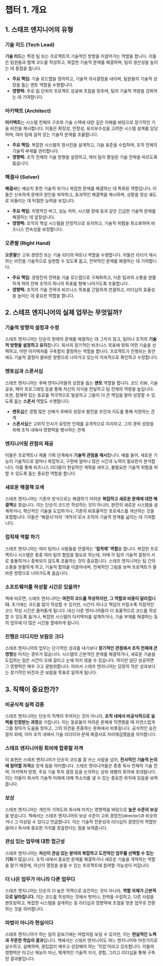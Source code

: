 # 챕터 1. 개요

## 1. 스태프 엔지니어의 유형
### 기술 리드 (Tech Lead)
**기술 리드**는 특정 팀 또는 프로젝트의 기술적인 방향을 이끌어가는 역할을 합니다. 이들은 팀원들과 함께 코드를 작성하고, 복잡한 기술적 문제를 해결하며, 팀의 생산성을 높이는 데 중점을 둡니다.
- **주요 책임:** 기술 로드맵을 정의하고, 기술적 의사결정을 내리며, 팀원들의 기술적 성장을 돕는 멘토 역할을 수행합니다.
- **영향력:** 주로 팀 단위의 프로젝트 성공에 초점을 맞추며, 팀의 기술적 역량을 강화하는 데 기여합니다.

### 아키텍트 (Architect)
**아키텍트**는 시스템 전체의 구조와 기술 스택에 대한 깊은 이해를 바탕으로 장기적인 기술 비전을 제시합니다. 이들은 확장성, 안정성, 유지보수성을 고려한 시스템 설계를 담당하며, 여러 팀에 걸쳐 있는 기술적 문제를 조율합니다.
- **주요 책임:** 복잡한 시스템의 청사진을 설계하고, 기술 표준을 수립하며, 조직 전체의 기술적 부채를 관리합니다.
- **영향력:** 조직 전체의 기술 방향을 설정하고, 여러 팀이 통일된 기술 전략을 따르도록 돕습니다.

### 해결사 (Solver)
**해결사**는 예상치 못한 기술적 위기나 복잡한 문제를 해결하는 데 특화된 역할입니다. 이들은 신속하게 문제의 원인을 파악하고, 효과적인 해결책을 제시하며, 상황을 정상 궤도로 되돌리는 데 탁월한 능력을 보입니다.
- **주요 책임:** 치명적인 버그, 성능 저하, 시스템 장애 등과 같은 긴급한 기술적 문제를 해결하는 데 앞장섭니다.
- **영향력:** 조직의 핵심 시스템을 안정적으로 유지하고, 기술적 위험을 최소화하여 비즈니스 연속성을 보장합니다.

### 오른팔 (Right Hand)
**오른팔**은 고위 경영진 또는 기술 리더의 파트너 역할을 수행합니다. 이들은 리더가 제시하는 비전을 기술적으로 실현할 수 있도록 돕고, 전략적인 문제를 해결하는 데 기여합니다.
- **주요 책임:** 경영진의 전략을 기술 로드맵으로 구체화하고, 다른 팀과의 소통을 원활하게 하여 전체 조직이 하나의 목표를 향해 나아가도록 조율합니다.
- **영향력:** 조직의 기술 전략과 비즈니스 목표를 긴밀하게 연결하고, 리더십의 효율성을 높이는 데 중요한 역할을 합니다.


## 2. 스테프 엔지니어의 실제 업무는 무엇일까?
### 기술적 방향의 설정과 수정
스태프 엔지니어는 단순히 현재의 문제를 해결하는 데 그치지 않고, 팀이나 조직의 **기술적 방향을 설정하고 유지**합니다. 회사의 장기적인 비즈니스 목표에 맞춰 어떤 기술을 선택하고, 어떤 아키텍처를 구축할지 결정하는 역할을 합니다. 프로젝트가 진행되는 동안에도 기술적 결정이 올바른 방향으로 나아가고 있는지 지속적으로 확인하고 수정합니다.

### 멘토십과 스폰서십
스태프 엔지니어는 후배 엔지니어들의 성장을 돕는 **멘토** 역할을 합니다. 코드 리뷰, 기술 공유, 페어 프로그래밍 등을 통해 자신의 지식을 전달하고 팀 전체의 역량을 높입니다. 또한, 잠재력 있는 동료를 적극적으로 발굴하고 그들이 더 큰 책임을 맡아 성장할 수 있도록 돕는 **스폰서** 역할도 수행합니다.
- **멘토십**은 경험 많은 선배가 후배의 성장과 발전을 조언과 지도를 통해 지원하는 관계
- **스폰서십**은 고위직 인사가 유망한 인재를 공개적으로 지지하고, 그의 경력 성장을 위해 조직 내에서 영향력을 행사하는 관계

### 엔지니어링 관점의 제공
이들은 프로젝트나 제품 기획 단계에서 **기술적 관점을 제시**합니다. 예를 들어, 새로운 기능이 기술적으로 얼마나 복잡하고, 구현에 얼마나 많은 시간과 노력이 필요한지 분석합니다. 이를 통해 비즈니스 리더들이 현실적인 계획을 세우고, 불필요한 기술적 위험을 피할 수 있도록 돕는 중요한 역할을 합니다.

### 새로운 해결책 모색
스태프 엔지니어는 기존의 방식으로는 해결하기 어려운 **복잡하고 새로운 문제에 대한 해결책**을 찾습니다. 이는 단순히 코드만 작성하는 것이 아니라, 완전히 새로운 시스템을 설계하거나, 혁신적인 기술을 도입하거나, 기존의 비효율적인 프로세스를 개선하는 것을 포함합니다. 이들은 '해결사'이자 '개척자'로서 조직의 기술적 한계를 넓히는 데 기여합니다.

### 접착제 역할 하기
스태프 엔지니어는 여러 팀이나 사람들을 연결하는 **'접착제' 역할**을 합니다. 복잡한 프로젝트나 시스템은 종종 여러 팀의 협업을 필요로 하는데, 이때 각 팀의 기술적 결정이 서로 충돌하거나 중복되지 않도록 조율하는 것이 중요합니다. 스태프 엔지니어는 팀 간의 소통을 원활하게 하고, 기술적 합의를 이끌어내며, 전체적인 그림을 보며 프로젝트가 올바른 방향으로 나아가도록 돕습니다.

### 소프트웨어를 작성할 시간은 있을까?
책에 따르면, 스태프 엔지니어는 **여전히 코드를 작성하지만, 그 역할과 비중이 달라집니다.** 초기에는 코드를 많이 작성할 수 있지만, 시간이 지나고 책임이 커질수록 직접적인 코드 작성 시간은 줄어들게 됩니다. 대신 다른 엔지니어들이 더 효율적으로 코드를 작성할 수 있도록 돕거나, 복잡한 시스템의 아키텍처를 설계하거나, 기술 부채를 해결하는 등의 업무에 더 많은 시간을 할애하게 됩니다.

### 진행은 더디지만 보람은 크다
스태프 엔지니어의 업무는 단기적인 성과를 내기보다 **장기적인 관점에서 조직 전체에 큰 영향**을 미치는 경우가 많습니다. 시스템의 근본적인 문제를 해결하거나, 새로운 기술을 도입하는 일은 시간이 오래 걸리고 눈에 띄지 않을 수 있습니다. 하지만 일단 성공하면 그 영향력은 매우 크고 광범위합니다. 따라서 스태프 엔지니어는 당장의 작은 성과보다는 장기적인 비전과 큰 보람을 목표로 일하게 됩니다.


## 3. 직책이 중요한가?
### 비공식적 실력 검증
스태프 엔지니어는 단순히 직책이 주어지는 것이 아니라, **조직 내에서 비공식적으로 실력을 인정받는 과정**을 거칩니다. 이는 동료들이 어려운 문제에 직면했을 때 자연스럽게 그를 찾아가 도움을 청하고, 그의 의견을 존중하는 문화에서 비롯됩니다. 공식적인 승진 절차 외에, 이미 조직 내에서 기술 리더이자 문제 해결사로 자리매김했음을 의미합니다.

### 스태프 엔지니어링 회의에 합류할 자격
이 표현은 스태프 엔지니어가 단순히 코드를 잘 쓰는 사람을 넘어, **전사적인 기술적 논의에 참여할 자격**을 얻게 됨을 의미합니다. 스태프 엔지니어들은 종종 회사 전체의 기술 전략, 아키텍처 방향, 주요 기술 투자 결정 등을 논의하는 상위 레벨의 회의에 초대됩니다. 이는 이들이 회사의 기술적 미래에 대해 목소리를 낼 수 있는 중요한 위치에 있음을 보여줍니다.

### 보상
스태프 엔지니어는 개인의 기여도와 회사에 미치는 영향력을 바탕으로 **높은 수준의 보상**을 받습니다. 책에서는 스태프 엔지니어의 보상 수준이 고위 경영진(director)과 비슷하거나 그 이상일 수 있다고 언급합니다. 이는 기술적 전문성과 리더십이 경영진의 역할만큼이나 회사에 중요한 가치를 창출한다는 점을 보여줍니다.

### 관심 있는 업무에 대한 접근성
스태프 엔지니어는 **자신이 관심 있는 분야의 복잡하고 도전적인 업무를 선택할 수 있는 기회**가 많습니다. 조직 내에서 중요한 문제를 해결하거나 새로운 기술을 개척하는 역할을 맡기 때문에, 자신이 열정을 쏟을 수 있는 프로젝트에 참여할 가능성이 커집니다.

### 더 나은 업무가 아니라 다른 업무다

스태프 엔지니어는 단순히 더 높은 직책으로 승진하는 것이 아니라, **역할 자체가 근본적으로 달라집니다.** 이는 코드를 작성하는 것에서 벗어나, 전략을 수립하고, 다른 사람을 멘토링하고, 복잡한 시스템을 설계하는 등 리더십과 영향력에 초점을 맞춘 업무로 전환하는 것을 의미합니다.

### 마법이 아니라 현실이다

스태프 엔지니어가 하는 일이 겉보기에는 마법처럼 보일 수 있지만, 이는 **현실적인 노력과 꾸준한 학습의 결과**입니다. 책에서는 스태프 엔지니어도 여느 엔지니어와 마찬가지로 실수하고, 실패하며, 끊임없이 배우고 성장해야 하는 '직업'이라고 강조합니다. 이들의 영향력은 타고난 재능이 아닌, 체계적인 기술적 지식, 경험, 그리고 리더십을 통해 구축된 결과물입니다.
